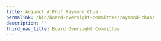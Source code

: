 ```yaml
---
title: Adjunct A'Prof Raymond Chua
permalink: /bio/board-oversight-committee/raymond-chua/
description: ""
third_nav_title: Board Oversight Committee
---
```

